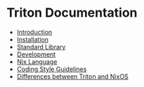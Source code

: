 Triton Documentation
====================

* [Introduction](introduction.md)
* [Installation](installation/index.md)
* [Standard Library](lib/index.md)
* [Development](development/index.md)
* [Nix Language](nix-language/index.md)
* [Coding Style Guidelines](coding-style-guidelines/index.md)
* [Differences between Triton and NixOS](triton-vs-nixos.md)
